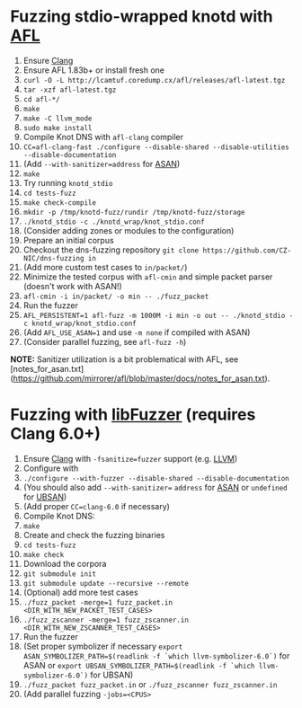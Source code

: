 # Fuzzing stdio-wrapped knotd with [AFL](http://lcamtuf.coredump.cx/afl/)

1. Ensure [Clang](https://clang.llvm.org)
1. Ensure AFL 1.83b+ or install fresh one
 2. `curl -O -L http://lcamtuf.coredump.cx/afl/releases/afl-latest.tgz`
 2. `tar -xzf afl-latest.tgz`
 2. `cd afl-*/`
 2. `make`
 2. `make -C llvm_mode`
 2. `sudo make install`
1. Compile Knot DNS with `afl-clang` compiler
 2. `CC=afl-clang-fast ./configure --disable-shared --disable-utilities --disable-documentation`
 2. (Add `--with-sanitizer=address` for [ASAN](http://clang.llvm.org/docs/AddressSanitizer.html))
 2. `make`
1. Try running `knotd_stdio`
 2. `cd tests-fuzz`
 2. `make check-compile`
 2. `mkdir -p /tmp/knotd-fuzz/rundir /tmp/knotd-fuzz/storage`
 2. `./knotd_stdio -c ./knotd_wrap/knot_stdio.conf`
 2. (Consider adding zones or modules to the configuration)
1. Prepare an initial corpus
 2. Checkout the dns-fuzzing repository `git clone https://github.com/CZ-NIC/dns-fuzzing in`
 2. (Add more custom test cases to `in/packet/`)
1. Minimize the tested corpus with `afl-cmin` and simple packet parser (doesn't work with ASAN!)
  2. `afl-cmin -i in/packet/ -o min -- ./fuzz_packet`
1. Run the fuzzer
  2. `AFL_PERSISTENT=1 afl-fuzz -m 1000M -i min -o out -- ./knotd_stdio -c knotd_wrap/knot_stdio.conf`
  2. (Add `AFL_USE_ASAN=1` and use `-m none` if compiled with ASAN)
  2. (Consider parallel fuzzing, see `afl-fuzz -h`)

**NOTE:** Sanitizer utilization is a bit problematical with AFL, see [notes_for_asan.txt]
(https://github.com/mirrorer/afl/blob/master/docs/notes_for_asan.txt).

# Fuzzing with [libFuzzer](https://llvm.org/docs/LibFuzzer.html) (requires Clang 6.0+)

1. Ensure [Clang](https://clang.llvm.org) with `-fsanitize=fuzzer` support (e.g. [LLVM](https://apt.llvm.org))
1. Configure with
 2. `./configure --with-fuzzer --disable-shared --disable-documentation`
 2. (You should also add `--with-sanitizer=`
    `address` for [ASAN](http://clang.llvm.org/docs/AddressSanitizer.html) or
    `undefined` for [UBSAN](http://clang.llvm.org/docs/UndefinedBehaviorSanitizer.html))
 2. (Add proper `CC=clang-6.0` if necessary)
1. Compile Knot DNS:
 2. `make`
1. Create and check the fuzzing binaries 
 2. `cd tests-fuzz`
 2. `make check`
1. Download the corpora
 2. `git submodule init`
 2. `git submodule update --recursive --remote`
1. (Optional) add more test cases
 2. `./fuzz_packet -merge=1 fuzz_packet.in <DIR_WITH_NEW_PACKET_TEST_CASES>`
 2. `./fuzz_zscanner -merge=1 fuzz_zscanner.in <DIR_WITH_NEW_ZSCANNER_TEST_CASES>`
1. Run the fuzzer
 2. (Set proper symbolizer if necessary
    ``export ASAN_SYMBOLIZER_PATH=$(readlink -f `which llvm-symbolizer-6.0`)`` for ASAN or
    ``export UBSAN_SYMBOLIZER_PATH=$(readlink -f `which llvm-symbolizer-6.0`)`` for UBSAN)
 2. `./fuzz_packet fuzz_packet.in` or `./fuzz_zscanner fuzz_zscanner.in`
 2. (Add parallel fuzzing `-jobs=<CPUS>`
